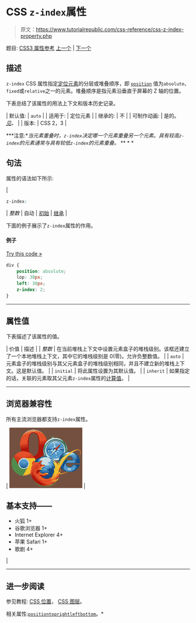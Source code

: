 # CSS `z-index`属性

> 原文：<https://www.tutorialrepublic.com/css-reference/css-z-index-property.php>

题目: [CSS3 属性参考](css3-properties.php) [上一个](css3-word-wrap-property.php) | [下一个](css-charset-rule.php)

## 描述

`z-index` CSS 属性指定[定位元素](../css-tutorial/css-position.php)的分层或堆叠顺序，即 [`position`](css-position-property.php) 值为`absolute`、`fixed`或`relative`之一的元素。堆叠顺序是指元素沿垂直于屏幕的 Z 轴的位置。

下表总结了该属性的用法上下文和版本历史记录。

| 默认值: | `auto` |
| 适用于: | 定位元素 |
| 继承的: | 不 |
| 可制作动画: | 是的。 [*见*](css-animatable-properties.php)*。* |
| 版本: | CSS 2，3 |

 ***注意:**当元素重叠时，`z-index`决定哪一个元素重叠另一个元素。具有较高`z-index`的元素通常与具有较低`z-index`的元素重叠。*  ** * *

## 句法

属性的语法如下所示:

| 

```css
z-index: 
```

 | *整数* &#124; 自动 &#124; [初始](../definitions.php#initial) &#124; [继承](../definitions.php#inherit) |

下面的例子展示了`z-index`属性的作用。

#### 例子

[Try this code »](../codelab.php?topic=css&file=z-index-property-01 "Try this code using online Editor")

```css
div {
    position: absolute;
    lop: 30px;
    left: 30px;
    z-index: 2;
}
```

* * *

## 属性值

下表描述了该属性的值。

| 价值 | 描述 |
| *整数* | 在当前堆栈上下文中设置元素盒子的堆栈级别。该框还建立了一个本地堆栈上下文，其中它的堆栈级别是 0(零)。允许负整数值。 |
| `auto` | 元素盒子的堆栈级别与其父元素盒子的堆栈级别相同，并且不建立新的堆栈上下文。这是默认值。 |
| `initial` | 将此属性设置为其默认值。 |
| `inherit` | 如果指定的话，关联的元素取其父元素`z-index`属性的[计算值](../definitions.php#computed-value)。 |

* * *

## 浏览器兼容性

所有主流浏览器都支持`z-index`属性。

| ![Browsers Icon](img/e9331123c77668c1832e541c2fca1002.png) | 

## 基本支持——

*   火狐 1+
*   谷歌浏览器 1+
*   Internet Explorer 4+
*   苹果 Safari 1+
*   歌剧 4+

 |

* * *

## 进一步阅读

参见教程: [CSS 位置](../css-tutorial/css-position.php)， [CSS 图层](../css-tutorial/css-layers.php)。

相关属性:[`position`](css-position-property.php)[`top`](css-top-property.php)[`right`](css-right-property.php)[`left`](css-left-property.php)[`bottom`](css-bottom-property.php)。*